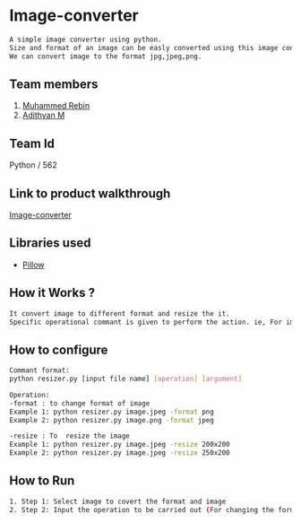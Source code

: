 # Image-converter
```sh
A simple image converter using python.
Size and format of an image can be easly converted using this image converter. 
We can convert image to the format jpg,jpeg,png.
```

## Team members
1. [Muhammed Rebin](https://github.com/rebin03)
2. [Adithyan M](https://github.com/adithyanmkurup)

## Team Id

Python / 562


## Link to product walkthrough
[Image-converter](https://www.loom.com/share/063951b9294844589346e40ee2f63763)


## Libraries used

- [Pillow](https://python-pillow.org/)


## How it Works ?
```sh
It convert image to different format and resize the it.
Specific operational commant is given to perform the action. ie, For image formating and size conversion
``` 


## How to configure
```sh
Commant format:
python resizer.py [input file name] [operation] [argument]

Operation: 
-format : to change format of image
Example 1: python resizer.py image.jpeg -format png 
Example 2: python resizer.py image.png -format jpeg 

-resize : To  resize the image
Example 1: python resizer.py image.jpeg -resize 200x200 
Example 2: python resizer.py image.jpeg -resize 250x200 
```

## How to Run
```sh
1. Step 1: Select image to covert the format and image
2. Step 2: Input the operation to be carried out (For changing the format use -format operation and For resize image use -resize operation)
```

